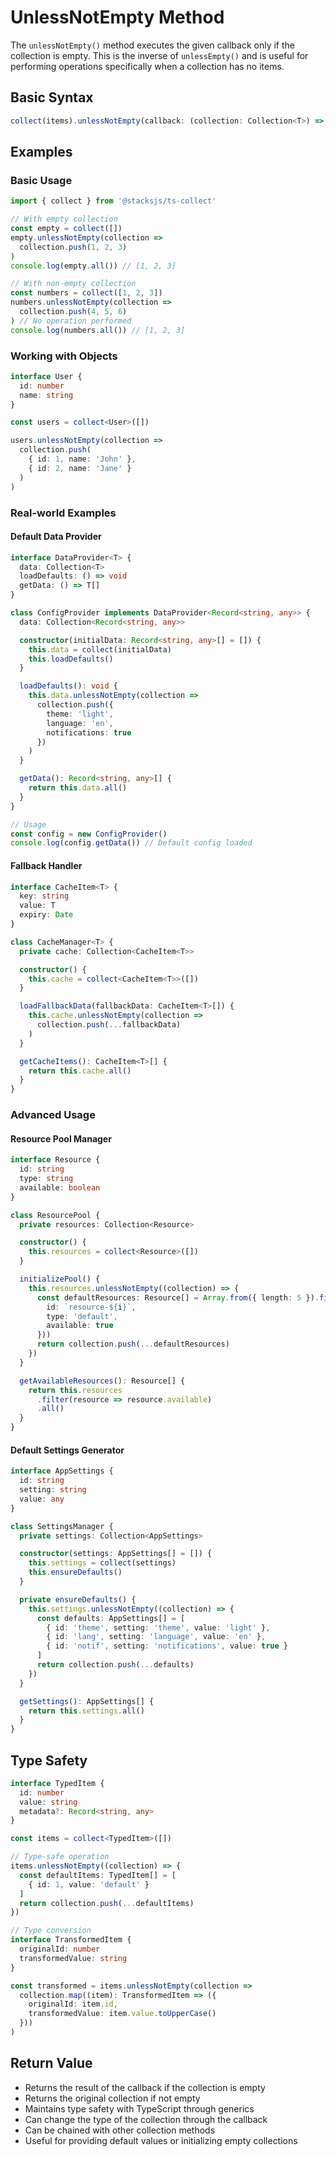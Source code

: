 # UnlessNotEmpty Method

The `unlessNotEmpty()` method executes the given callback only if the collection is empty. This is the inverse of `unlessEmpty()` and is useful for performing operations specifically when a collection has no items.

## Basic Syntax

```typescript
collect(items).unlessNotEmpty(callback: (collection: Collection<T>) => Collection<U>)
```

## Examples

### Basic Usage

```typescript
import { collect } from '@stacksjs/ts-collect'

// With empty collection
const empty = collect([])
empty.unlessNotEmpty(collection =>
  collection.push(1, 2, 3)
)
console.log(empty.all()) // [1, 2, 3]

// With non-empty collection
const numbers = collect([1, 2, 3])
numbers.unlessNotEmpty(collection =>
  collection.push(4, 5, 6)
) // No operation performed
console.log(numbers.all()) // [1, 2, 3]
```

### Working with Objects

```typescript
interface User {
  id: number
  name: string
}

const users = collect<User>([])

users.unlessNotEmpty(collection =>
  collection.push(
    { id: 1, name: 'John' },
    { id: 2, name: 'Jane' }
  )
)
```

### Real-world Examples

#### Default Data Provider

```typescript
interface DataProvider<T> {
  data: Collection<T>
  loadDefaults: () => void
  getData: () => T[]
}

class ConfigProvider implements DataProvider<Record<string, any>> {
  data: Collection<Record<string, any>>

  constructor(initialData: Record<string, any>[] = []) {
    this.data = collect(initialData)
    this.loadDefaults()
  }

  loadDefaults(): void {
    this.data.unlessNotEmpty(collection =>
      collection.push({
        theme: 'light',
        language: 'en',
        notifications: true
      })
    )
  }

  getData(): Record<string, any>[] {
    return this.data.all()
  }
}

// Usage
const config = new ConfigProvider()
console.log(config.getData()) // Default config loaded
```

#### Fallback Handler

```typescript
interface CacheItem<T> {
  key: string
  value: T
  expiry: Date
}

class CacheManager<T> {
  private cache: Collection<CacheItem<T>>

  constructor() {
    this.cache = collect<CacheItem<T>>([])
  }

  loadFallbackData(fallbackData: CacheItem<T>[]) {
    this.cache.unlessNotEmpty(collection =>
      collection.push(...fallbackData)
    )
  }

  getCacheItems(): CacheItem<T>[] {
    return this.cache.all()
  }
}
```

### Advanced Usage

#### Resource Pool Manager

```typescript
interface Resource {
  id: string
  type: string
  available: boolean
}

class ResourcePool {
  private resources: Collection<Resource>

  constructor() {
    this.resources = collect<Resource>([])
  }

  initializePool() {
    this.resources.unlessNotEmpty((collection) => {
      const defaultResources: Resource[] = Array.from({ length: 5 }).fill(null).map((_, i) => ({
        id: `resource-${i}`,
        type: 'default',
        available: true
      }))
      return collection.push(...defaultResources)
    })
  }

  getAvailableResources(): Resource[] {
    return this.resources
      .filter(resource => resource.available)
      .all()
  }
}
```

#### Default Settings Generator

```typescript
interface AppSettings {
  id: string
  setting: string
  value: any
}

class SettingsManager {
  private settings: Collection<AppSettings>

  constructor(settings: AppSettings[] = []) {
    this.settings = collect(settings)
    this.ensureDefaults()
  }

  private ensureDefaults() {
    this.settings.unlessNotEmpty((collection) => {
      const defaults: AppSettings[] = [
        { id: 'theme', setting: 'theme', value: 'light' },
        { id: 'lang', setting: 'language', value: 'en' },
        { id: 'notif', setting: 'notifications', value: true }
      ]
      return collection.push(...defaults)
    })
  }

  getSettings(): AppSettings[] {
    return this.settings.all()
  }
}
```

## Type Safety

```typescript
interface TypedItem {
  id: number
  value: string
  metadata?: Record<string, any>
}

const items = collect<TypedItem>([])

// Type-safe operation
items.unlessNotEmpty((collection) => {
  const defaultItems: TypedItem[] = [
    { id: 1, value: 'default' }
  ]
  return collection.push(...defaultItems)
})

// Type conversion
interface TransformedItem {
  originalId: number
  transformedValue: string
}

const transformed = items.unlessNotEmpty(collection =>
  collection.map((item): TransformedItem => ({
    originalId: item.id,
    transformedValue: item.value.toUpperCase()
  }))
)
```

## Return Value

- Returns the result of the callback if the collection is empty
- Returns the original collection if not empty
- Maintains type safety with TypeScript through generics
- Can change the type of the collection through the callback
- Can be chained with other collection methods
- Useful for providing default values or initializing empty collections
